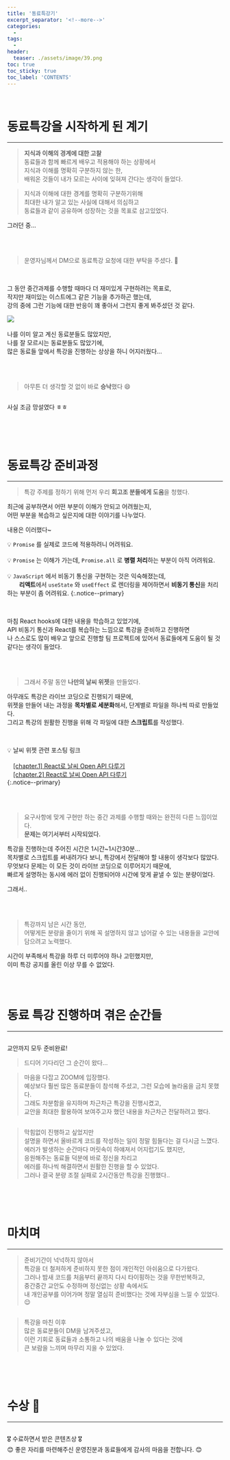 ```yaml
---
title: '동료특강기'
excerpt_separator: '<!--more-->'
categories:
  - 
tags:
  -
header:
  teaser: ./assets/image/39.png
toc: true
toc_sticky: true
toc_label: 'CONTENTS'
---
```


<br>
<!-- https://kr.freepik.com/
https://ye-yo.github.io/thumbnail-maker/ -->
<!--  source ~/.bash_profile   -->
<!-- bundle exec jekyll serve -->

# 동료특강을 시작하게 된 계기
---
> **지식과 이해의 경계에 대한 고찰**  
> 동료들과 함께 빠르게 배우고 적용해야 하는 상황에서  
> 지식과 이해를 명확히 구분하지 않는 한,   
> 배워온 것들이 내가 모르는 사이에 잊혀져 간다는 생각이 들었다.

> 지식과 이해에 대한 경계를 명확히 구분하기위해  
> 최대한 내가 알고 있는 사실에 대해서 의심하고  
> 동료들과 같이 공유하며 성장하는 것을 목표로 삼고있었다.

<span class='explain'>그러던 중...</span>

<br>
<br>

> 운영자님께서 DM으로 동료특강 요청에 대한 부탁을 주셨다. 🫢

<img class='img' src='https://github.com/D-Sup/D-Sup.github.io/assets/96939334/a1ecffa3-e353-4682-8e83-8e438077ca99' alt=''>

<br>
<br>

그 동안 중간과제를 수행할 때마다 더 재미있게 구현하려는 목표로,  
작지만 재미있는 이스트에그 같은 기능을 추가하곤 했는데,   
강의 중에 그런 기능에 대한 반응이 꽤 좋아서 그런지 좋게 봐주셨던 것 같다.

<img class="img" src="https://user-images.githubusercontent.com/96939334/224724167-d7ac7645-ad11-4bc2-9ca4-08422735e7da.gif">
<img class="img" src="https://user-images.githubusercontent.com/96939334/227728438-e80c5eae-0732-4e01-8276-5e96cf4e5e2d.gif" alt="">

나를 이미 알고 계신 동료분들도 많았지만,   
나를 잘 모르시는 동료분들도 많았기에,   
많은 동료들 앞에서 특강을 진행하는 상상을 하니 어지러웠다...

<br>
<br>

> 아무튼 더 생각할 것 없이 바로 **승낙**했다 😄

<img class='img' src='https://github.com/D-Sup/D-Sup.github.io/assets/96939334/4e48e392-0395-4c47-96f5-4ba2e2b7c552' alt=''>

<span class='explain smallText'>사실 조금 망설였다 ㅎㅎ</span>

<br>
<br>
<br>

# 동료특강 준비과정
---

> 특강 주제를 정하기 위해 먼저 우리 **회고조 분들에게 도움**을 청했다.  

최근에 공부하면서 어떤 부분이 이해가 안되고 어려웠는지,   
어떤 부분을 복습하고 싶은지에 대한 이야기를 나누었다.  

<span class='explain smallText'>내용은 이러했다~</span>

💡 `Promise` 를 실제로 코드에 적용하려니 어려워요.  
<br>
💡 `Promise` 는 이해가 가는데, `Promise.all` 로 **병렬 처리**하는 부분이 아직 어려워요.   
<br>
💡 `JavaScript` 에서 비동기 통신을 구현하는 것은 익숙해졌는데,  
&emsp;&emsp;**리액트**에서 `useState` 와 `useEffect` 로 렌더링을 제어하면서 **비동기 통신**을 처리하는 부분이 좀 어려워요.
{:.notice--primary}

<br>

마침 React hooks에 대한 내용을 학습하고 있었기에,  
API 비동기 통신과 React를 복습하는 느낌으로 특강을 준비하고 진행하면  
나 스스로도 많이 배우고 앞으로 진행할 팀 프로젝트에 있어서 동료들에게 도움이 될 것 같다는 생각이 들었다. 

<br>
<br>

> 그래서 주말 동안 **나만의 날씨 위젯**을 만들었다.

아무래도 특강은 라이브 코딩으로 진행되기 때문에,   
위젯을 만들어 내는 과정을 **목차별로 세분화**해서, 단계별로 파일을 하나씩 따로 만들었다.   
그리고 특강의 원활한 진행을 위해 각 파일에 대한 **스크립트**를 작성했다.

<img class='img' src='https://github.com/D-Sup/D-Sup.github.io/assets/96939334/172d47ff-7b83-43fa-833b-e53927811a1d' alt=''>
<img class='img' src='https://github.com/D-Sup/D-Sup.github.io/assets/96939334/665f329a-c4a9-4cb6-98aa-191dd1996159' alt=''>

💡 날씨 위젯 관련 포스팅 링크  
<br>
&emsp;[[chapter.1] React로 날씨 Open API 다루기](https://d-sup.github.io/react/TIL-weather-api/)  
&emsp;[[chapter.2] React로 날씨 Open API 다루기](https://d-sup.github.io/react/TIL-weather-api-2/)  
{:.notice--primary}

<br>
<br>

> 요구사항에 맞게 구현만 하는 중간 과제를 수행할 때와는 완전히 다른 느낌이었다.   
> **문제는 여기서부터 시작되었다.**

특강을 진행하는데 주어진 시간은 1시간~1시간30분...  
목차별로 스크립트를 써내려가다 보니, 특강에서 전달해야 할 내용이 생각보다 많았다.   
무엇보다 문제는 이 모든 것이 라이브 코딩으로 이루어지기 때문에,   
빠르게 설명하는 동시에 에러 없이 진행되어야 시간에 맞게 끝낼 수 있는 분량이었다.

<span class='explain'>그래서..</span>

<br>
<br>

> 특강까지 남은 시간 동안,   
> 어떻게든 분량을 줄이기 위해 꼭 설명하지 않고 넘어갈 수 있는 내용들을 교안에 담으려고 노력했다.

시간이 부족해서 특강을 하루 더 미루어야 하나 고민했지만,   
이미 특강 공지를 올린 이상 무를 수 없었다. 

<img class='img' src='https://github.com/D-Sup/D-Sup.github.io/assets/96939334/e9938a5f-0ac2-4993-8a82-52ae90310f2e' alt=''>

<br>
<br>
<br>

# 동료 특강 진행하며 겪은 순간들
---
<img class='img' src='https://github.com/D-Sup/D-Sup.github.io/assets/96939334/da90f073-f3fe-4abe-b57f-e4c2e1f2c044' alt=''>

<span class='explain smallText'>교안까지 모두 준비완료!</span>


> 드디어 기다리던 그 순간이 왔다...

> 마음을 다잡고 ZOOM에 입장했다.   
> 예상보다 훨씬 많은 동료분들이 참석해 주셨고, 그런 모습에 놀라움을 금치 못했다.   
> 그래도 차분함을 유지하며 차근차근 특강을 진행시켰고,   
> 교안을 최대한 활용하여 보여주고자 했던 내용을 차근차근 전달하려고 했다.

<img class='img' src='https://github.com/D-Sup/D-Sup.github.io/assets/96939334/8e7713d6-510d-4190-a5e0-4f579d6f00aa' alt=''>

> 막힘없이 진행하고 싶었지만   
> 설명을 하면서 올바르게 코드를 작성하는 일이 정말 힘들다는 걸 다시금 느꼈다.  
> 에러가 발생하는 순간마다 머릿속이 하얘져서 어지럽기도 했지만,  
> 응원해주는 동료들 덕분에 바로 정신을 차리고   
> 에러를 하나씩 해결하면서 원활한 진행을 할 수 있었다.  
> 그러나 결국 분량 조절 실패로 2시간동안 특강을 진행했다..

<br>
<br>
<br>

# 마치며
---
> 준비기간이 넉넉하지 않아서  
> 특강을 더 철저하게 준비하지 못한 점이 개인적인 아쉬움으로 다가왔다.  
> 그러나 밤새 코드를 처음부터 끝까지 다시 타이핑하는 것을 무한반복하고,  
> 중간중간 교안도 수정하며 정신없는 상황 속에서도  
> 내 개인공부를 이어가며 정말 열심히 준비했다는 것에 자부심을 느낄 수 있었다. 😌

<img class='img' src='https://github.com/D-Sup/D-Sup.github.io/assets/96939334/9a492272-b667-465f-8b34-9fbde77d0a0d' alt=''>

> 특강을 마친 이후  
> 많은 동료분들이 DM을 남겨주셨고,  
> 이런 기회로 동료들과 소통하고 나의 배움을 나눌 수 있다는 것에  
> 큰 보람을 느끼며 마무리 지을 수 있었다.

<br>
<br>
<br>

# 수상 🎉
---

<img class='img' src='https://github.com/D-Sup/D-Sup.github.io/assets/96939334/caf615b5-ef98-4d4e-aae9-1d4a62f8f490' alt=''>

🎖️ 수료하면서 받은 콘텐츠상 🎖️  
😊 좋은 자리를 마련해주신 운영진분과 동료들에게 감사의 마음을 전합니다. 😊


